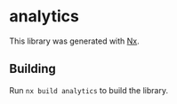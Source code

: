 # analytics

This library was generated with [Nx](https://nx.dev).

## Building

Run `nx build analytics` to build the library.
